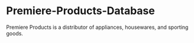 # Premiere-Products-Database
Premiere Products is a distributor of appliances, housewares, and sporting goods.
